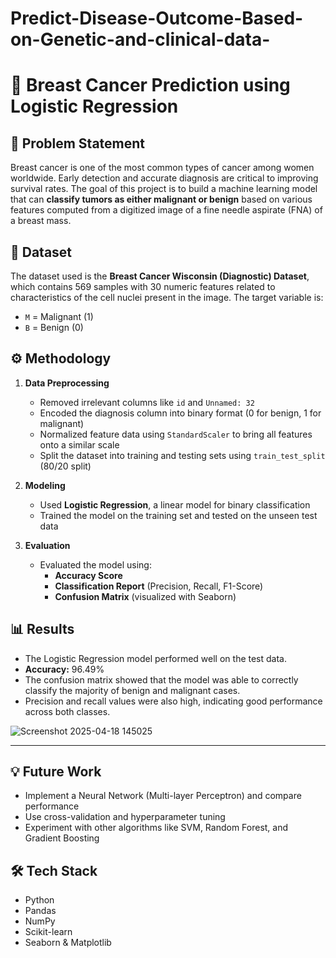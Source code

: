 # Predict-Disease-Outcome-Based-on-Genetic-and-clinical-data-

# 🧠 Breast Cancer Prediction using Logistic Regression

## 📌 Problem Statement

Breast cancer is one of the most common types of cancer among women worldwide. Early detection and accurate diagnosis are critical to improving survival rates. The goal of this project is to build a machine learning model that can **classify tumors as either malignant or benign** based on various features computed from a digitized image of a fine needle aspirate (FNA) of a breast mass.

## 🧪 Dataset

The dataset used is the **Breast Cancer Wisconsin (Diagnostic) Dataset**, which contains 569 samples with 30 numeric features related to characteristics of the cell nuclei present in the image. The target variable is:
- `M` = Malignant (1)
- `B` = Benign (0)

## ⚙️ Methodology

1. **Data Preprocessing**
   - Removed irrelevant columns like `id` and `Unnamed: 32`
   - Encoded the diagnosis column into binary format (0 for benign, 1 for malignant)
   - Normalized feature data using `StandardScaler` to bring all features onto a similar scale
   - Split the dataset into training and testing sets using `train_test_split` (80/20 split)

2. **Modeling**
   - Used **Logistic Regression**, a linear model for binary classification
   - Trained the model on the training set and tested on the unseen test data

3. **Evaluation**
   - Evaluated the model using:
     - **Accuracy Score**
     - **Classification Report** (Precision, Recall, F1-Score)
     - **Confusion Matrix** (visualized with Seaborn)

## 📊 Results

- The Logistic Regression model performed well on the test data.
- **Accuracy:** 96.49%
- The confusion matrix showed that the model was able to correctly classify the majority of benign and malignant cases.
- Precision and recall values were also high, indicating good performance across both classes.

![Screenshot 2025-04-18 145025](https://github.com/user-attachments/assets/2b48ec6f-ad88-4ff7-81ce-541e395745a1)


---

## 💡 Future Work

- Implement a Neural Network (Multi-layer Perceptron) and compare performance
- Use cross-validation and hyperparameter tuning
- Experiment with other algorithms like SVM, Random Forest, and Gradient Boosting

## 🛠️ Tech Stack

- Python
- Pandas
- NumPy
- Scikit-learn
- Seaborn & Matplotlib


